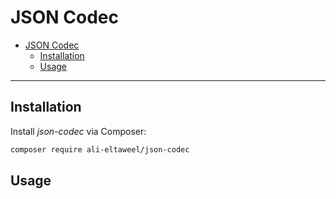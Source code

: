 # JSON Codec

- [JSON Codec](#json-codec)
  - [Installation](#installation)
  - [Usage](#usage)

***

## Installation

Install *json-codec* via Composer:

```bash
composer require ali-eltaweel/json-codec
```

## Usage
